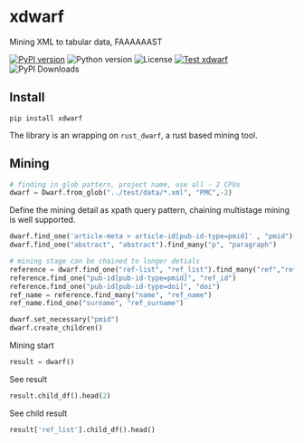 # xdwarf
Mining XML to tabular data, FAAAAAAST

[![PyPI version](https://img.shields.io/pypi/v/xdwarf)](https://pypi.org/project/xdwarf)
![Python version](https://img.shields.io/pypi/pyversions/xdwarf)
![License](https://img.shields.io/github/license/raynardj/xdwarf)
[![Test xdwarf](https://github.com/raynardj/xdwarf/actions/workflows/test.yml/badge.svg)](https://github.com/raynardj/xdwarf/actions/workflows/test.yml)
![PyPI Downloads](https://img.shields.io/pypi/dm/xdwarf)

## Install
```shell
pip install xdwarf
```

The library is an wrapping on ```rust_dwarf```, a rust based mining tool.

## Mining
```python
# finding in glob pattern, project name, use all - 2 CPUs
dwarf = Dwarf.from_glob("../test/data/*.xml", "PMC",-2)
```

Define the mining detail as xpath query pattern, chaining multistage mining is well supported.
```python
dwarf.find_one('article-meta > article-id[pub-id-type=pmid]' , "pmid")
dwarf.find_one("abstract", "abstract").find_many("p", "paragraph")

# mining stage can be chained to longer detials
reference = dwarf.find_one("ref-list", "ref_list").find_many("ref","reference")
reference.find_one("pub-id[pub-id-type=pmid]", "ref_id")
reference.find_one("pub-id[pub-id-type=doi]", "doi")
ref_name = reference.find_many("name", "ref_name")
ref_name.find_one("surname", "ref_surname")
```

```python
dwarf.set_necessary("pmid")
dwarf.create_children()
```

Mining start
```python
result = dwarf()
```

See result
```python
result.child_df().head(2)
```

See child result
```python
result['ref_list'].child_df().head()
```